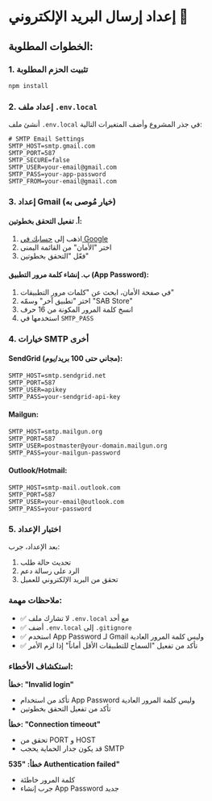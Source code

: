 # إعداد إرسال البريد الإلكتروني 📧

## الخطوات المطلوبة:

### 1. تثبيت الحزم المطلوبة
```bash
npm install
```

### 2. إعداد ملف `.env.local`

أنشئ ملف `.env.local` في جذر المشروع وأضف المتغيرات التالية:

```env
# SMTP Email Settings
SMTP_HOST=smtp.gmail.com
SMTP_PORT=587
SMTP_SECURE=false
SMTP_USER=your-email@gmail.com
SMTP_PASS=your-app-password
SMTP_FROM=your-email@gmail.com
```

### 3. إعداد Gmail (خيار مُوصى به)

#### أ. تفعيل التحقق بخطوتين:
1. اذهب إلى [حسابك في Google](https://myaccount.google.com/)
2. اختر "الأمان" من القائمة اليمنى
3. فعّل "التحقق بخطوتين"

#### ب. إنشاء كلمة مرور التطبيق (App Password):
1. في صفحة الأمان، ابحث عن "كلمات مرور التطبيقات"
2. اختر "تطبيق آخر" وسمّه "SAB Store"
3. انسخ كلمة المرور المكونة من 16 حرف
4. استخدمها في `SMTP_PASS`

### 4. خيارات SMTP أخرى

#### SendGrid (مجاني حتى 100 بريد/يوم):
```env
SMTP_HOST=smtp.sendgrid.net
SMTP_PORT=587
SMTP_USER=apikey
SMTP_PASS=your-sendgrid-api-key
```

#### Mailgun:
```env
SMTP_HOST=smtp.mailgun.org
SMTP_PORT=587
SMTP_USER=postmaster@your-domain.mailgun.org
SMTP_PASS=your-mailgun-password
```

#### Outlook/Hotmail:
```env
SMTP_HOST=smtp-mail.outlook.com
SMTP_PORT=587
SMTP_USER=your-email@outlook.com
SMTP_PASS=your-password
```

### 5. اختبار الإعداد

بعد الإعداد، جرب:
1. تحديث حالة طلب
2. الرد على رسالة دعم
3. تحقق من البريد الإلكتروني للعميل

### ملاحظات مهمة:
- ✅ لا تشارك ملف `.env.local` مع أحد
- ✅ أضف `.env.local` إلى `.gitignore`
- ✅ استخدم App Password لـ Gmail وليس كلمة المرور العادية
- ✅ تأكد من تفعيل "السماح للتطبيقات الأقل أماناً" إذا لزم الأمر

### استكشاف الأخطاء:

**خطأ: "Invalid login"**
- تأكد من استخدام App Password وليس كلمة المرور العادية
- تأكد من تفعيل التحقق بخطوتين

**خطأ: "Connection timeout"**
- تحقق من PORT و HOST
- قد يكون جدار الحماية يحجب SMTP

**خطأ: "535 Authentication failed"**
- كلمة المرور خاطئة
- جرب إنشاء App Password جديد
